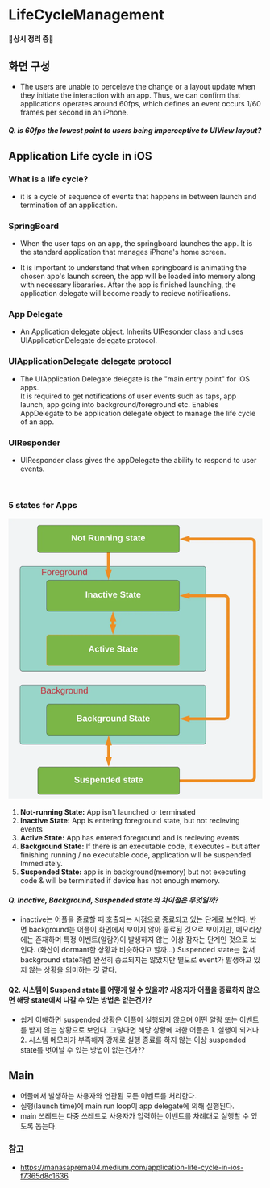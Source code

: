 # LifeCycleManagement
#### 🚨상시 정리 중🚨

## 화면 구성
- The users are unable to perceieve the change or a layout update when they initiate the interaction with an app. Thus, we can confirm that applications operates around 60fps, which defines an event occurs 1/60 frames per second in an iPhone.

#### *Q. is 60fps the lowest point to users being imperceptive to UIView layout?*


## Application Life cycle in iOS

### What is a life cycle?
- it is a cycle of sequence of events that happens in between launch and termination of an application.

### SpringBoard
- When the user taps on an app, the springboard launches the app.
It is the standard application that manages iPhone's home screen.

- It is important to understand that when springboard is animating the chosen app's launch screen,
the app will be loaded into memory along with necessary libararies.
After the app is finished launching, the application delegate will become ready to recieve notifications.

### App Delegate
- An Application delegate object.
Inherits UIResonder class and uses UIApplicationDelegate delegate protocol.

### UIApplicationDelegate delegate protocol
- The UIApplication Delegate delegate is the "main entry point"  for iOS apps. <br/>It is required to get notifications of user events such as taps, app launch, app going into background/foreground etc.
Enables AppDelegate to be application delegate object to manage the life cycle of an app. 

### UIResponder
- UIResponder class gives the appDelegate the ability to respond to user events.
<br/>

### 5 states for Apps

<img src="asset/5States.png">

1. **Not-running State:** App isn't launched or terminated
2. **Inactive State:** App is entering foreground state, but not recieving events
3. **Active State:** App has entered foreground and is recieving events
4. **Background State:** If there is an executable code, it executes - but after finishing running / no executable code, application will be suspended Immediately.
5. **Suspended State:** app is in background(memory) but not executing code & will be terminated if device has not enough memory.

#### *Q. Inactive, Background, Suspended state의 차이점은 무엇일까?*
- inactive는 어플을 종료할 때 호출되는 시점으로 종료되고 있는 단계로 보인다. 반면 background는 어플이 화면에서 보이지 않아 종료된 것으로 보이지만, 메모리상에는 존재하며 특정 이벤트(알람?)이 발생하지 않는 이상 잠자는 단계인 것으로 보인다. (화산이 dormant한 상황과 비슷하다고 할까...) Suspended state는 앞서 background state처럼 완전히 종료되지는 않았지만 별도로 event가 발생하고 있지 않는 상황을 의미하는 것 같다.

#### Q2. 시스템이 Suspend state를 어떻게 알 수 있을까? 사용자가 어플을 종료하지 않으면 해당 state에서 나갈 수 있는 방법은 없는건가?
- 쉽게 이해하면 suspended 상황은 어플이 실행되지 않으며 어떤 알람 또는 이벤트를 받지 않는 상황으로 보인다. 그렇다면 해당 상황에 처한 어플은 1. 실행이 되거나 2. 시스템 메모리가 부족해져 강제로 실행 종료를 하지 않는 이상 suspended state를 벗어날 수 있는 방법이 없는건가??


## Main
- 어플에서 발생하는 사용자와 연관된 모든 이벤트를 처리한다.
- 실행(launch time)에 main run loop이 app delegate에 의해 실행된다.
- main 쓰레드는 다중 쓰레드로 사용자가 입력하는 이벤트를 차례대로 실행할 수 있도록 돕는다.

### 참고
- https://manasaprema04.medium.com/application-life-cycle-in-ios-f7365d8c1636